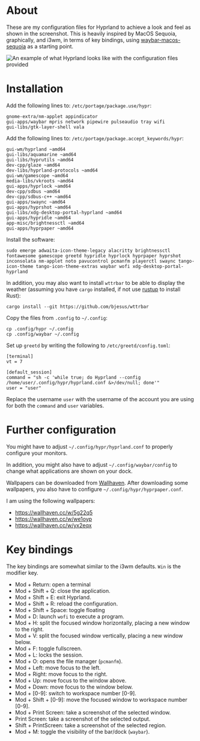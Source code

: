 # About

These are my configuration files for Hyprland to achieve a look and feel as shown in the screenshot.
This is heavily inspired by MacOS Sequoia, graphically, and i3wm, in terms of key bindings, using [waybar-macos-sequoia](https://github.com/kamlendras/waybar-macos-sequoia) as a starting point.

![An example of what Hyprland looks like with the configuration files provided](screenshots/screenshot.png)

# Installation

Add the following lines to: `/etc/portage/package.use/hypr`:

```
gnome-extra/nm-applet appindicator
gui-apps/waybar mpris network pipewire pulseaudio tray wifi
gui-libs/gtk-layer-shell vala
```

Add the following lines to: `/etc/portage/package.accept_keywords/hypr`:

```
gui-wm/hyprland ~amd64
gui-libs/aquamarine ~amd64
gui-libs/hyprutils ~amd64
dev-cpp/glaze ~amd64
dev-libs/hyprland-protocols ~amd64
gui-wm/gamescope ~amd64
media-libs/vkroots ~amd64
gui-apps/hyprlock ~amd64
dev-cpp/sdbus ~amd64
dev-cpp/sdbus-c++ ~amd64
gui-apps/swaync ~amd64
gui-apps/hyprshot ~amd64
gui-libs/xdg-desktop-portal-hyprland ~amd64
gui-apps/hypridle ~amd64
app-misc/brightnessctl ~amd64
gui-apps/hyprpaper ~amd64
```

Install the software:

```
sudo emerge adwaita-icon-theme-legacy alacritty brightnessctl fontawesome gamescope greetd hypridle hyprlock hyprpaper hyprshot inconsolata nm-applet noto pavucontrol pcmanfm playerctl swaync tango-icon-theme tango-icon-theme-extras waybar wofi xdg-desktop-portal-hyprland
```

In addition, you may also want to install `wttrbar` to be able to display the weather (assuming you have `cargo` installed, if not use [rustup](https://rustup.rs) to install Rust):

```
cargo install --git https://github.com/bjesus/wttrbar
```

Copy the files from `.config` to `~/.config`:

```
cp .config/hypr ~/.config
cp .config/waybar ~/.config
```

Set up `greetd` by writing the following to `/etc/greetd/config.toml`:

```
[terminal]
vt = 7

[default_session]
command = "sh -c 'while true; do Hyprland --config /home/user/.config/hypr/hyprland.conf &>/dev/null; done'"
user = "user"
```

Replace the username `user` with the username of the account you are using for both the `command` and `user` variables.

# Further configuration

You might have to adjust `~/.config/hypr/hyprland.conf` to properly configure your monitors.

In addition, you might also have to adjust `~/.config/waybar/config` to change what applications are shown on your dock.

Wallpapers can be downloaded from [Wallhaven](https://wallhaven.cc). After downloading some wallpapers, you also have to configure `~/.config/hypr/hyprpaper.conf`.

I am using the following wallpapers:

 * https://wallhaven.cc/w/5g22q5
 * https://wallhaven.cc/w/we1oyp
 * https://wallhaven.cc/w/yx2eqx

# Key bindings

The key bindings are somewhat similar to the i3wm defaults. `Win` is the modifier key.

 * Mod + Return: open a terminal
 * Mod + Shift + Q: close the application.
 * Mod + Shift + E: exit Hyprland.
 * Mod + Shift + R: reload the configuration.
 * Mod + Shift + Space: toggle floating
 * Mod + D: launch `wofi` to execute a program.
 * Mod + H: split the focused window horizontally, placing a new window to the right.
 * Mod + V: split the focused window vertically, placing a new window below.
 * Mod + F: toggle fullscreen.
 * Mod + L: locks the session.
 * Mod + O: opens the file manager (`pcmanfm`).
 * Mod + Left: move focus to the left.
 * Mod + Right: move focus to the right.
 * Mod + Up: move focus to the window above.
 * Mod + Down: move focus to the window below.
 * Mod + [0-9]: switch to workspace number [0-9].
 * Mod + Shift + [0-9]: move the focused window to workspace number [0-9].
 * Mod + Print Screen: take a screenshot of the selected window.
 * Print Screen: take a screenshot of the selected output.
 * Shift + PrintScreen: take a screenshot of the selected region.
 * Mod + M: toggle the visibility of the bar/dock (`waybar`).
